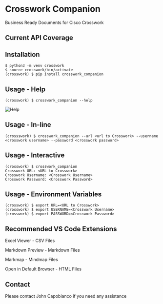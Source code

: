 # Crosswork Companion

Business Ready Documents for Cisco Crosswork

## Current API Coverage


## Installation

```console
$ python3 -m venv crosswork
$ source crosswork/bin/activate
(crosswork) $ pip install crosswork_companion
```

## Usage - Help

```console
(crosswork) $ crosswork_companion --help
```

![Help](/images/help.png)

## Usage - In-line

```console
(crossswork) $ crosswork_companion --url <url to Crosswork> --username <crosswork username> --password <crosswork password>
```

## Usage - Interactive

```console
(crosswork) $ crosswork_companion
Crosswork URL: <URL to Crosswork>
Crosswork Username: <Crosswork Username>
Crosswork Password: <Crosswork Password>
```

## Usage - Environment Variables

```console
(crosswork) $ export URL=<URL to Crosswork>
(crosswork) $ export USERNAME=<Crosswork Username>
(crosswork) $ export PASSWORD=<Crosswork Password>
```

## Recommended VS Code Extensions

Excel Viewer - CSV Files

Markdown Preview - Markdown Files

Markmap - Mindmap Files

Open in Default Browser - HTML Files

## Contact

Please contact John Capobianco if you need any assistance
